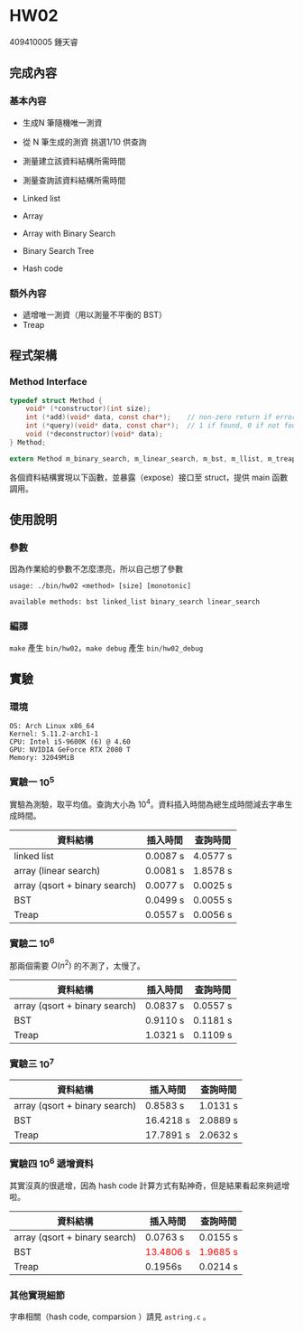 # HW02

409410005 鍾天睿

## 完成內容

### 基本內容

- 生成N 筆隨機唯一測資

- 從 N 筆生成的測資 挑選1/10 供查詢

- 測量建立該資料結構所需時間

- 測量查詢該資料結構所需時間

- Linked list

- Array

- Array with Binary Search

- Binary Search Tree

- Hash code

  

### 額外內容

- 遞增唯一測資（用以測量不平衡的 BST）
- Treap

## 程式架構

### Method Interface

```c
typedef struct Method {
    void* (*constructor)(int size);
    int (*add)(void* data, const char*);    // non-zero return if error
    int (*query)(void* data, const char*);  // 1 if found, 0 if not found
    void (*deconstructor)(void* data);
} Method;

extern Method m_binary_search, m_linear_search, m_bst, m_llist, m_treap;
```

各個資料結構實現以下函數，並暴露（expose）接口至 struct，提供 main 函數調用。

<div style="page-break-after: always; break-after: page;"></div>

## 使用說明

### 參數

因為作業給的參數不怎麼漂亮，所以自己想了參數

```
usage: ./bin/hw02 <method> [size] [monotonic]
```

```
available methods: bst linked_list binary_search linear_search
```

### 編譯

`make` 產生 `bin/hw02`，`make debug` 產生 `bin/hw02_debug`

## 實驗

### 環境

```
OS: Arch Linux x86_64 
Kernel: 5.11.2-arch1-1 
CPU: Intel i5-9600K (6) @ 4.60 
GPU: NVIDIA GeForce RTX 2080 T 
Memory: 32049MiB 
```

### 實驗一 $10^5$

實驗為測驗，取平均值。查詢大小為 $10^4$。資料插入時間為總生成時間減去字串生成時間。

| 資料結構                      | 插入時間 | 查詢時間 |
| ----------------------------- | -------- | -------- |
| linked list                   | 0.0087 s | 4.0577 s |
| array (linear search)         | 0.0081 s | 1.8578 s |
| array (qsort + binary search) | 0.0077 s | 0.0025 s |
| BST                           | 0.0499 s | 0.0055 s |
| Treap                         | 0.0557 s | 0.0056 s |

### 實驗二 $10^6$

那兩個需要 $O(n^2)$ 的不測了，太慢了。

| 資料結構                      | 插入時間 | 查詢時間 |
| ----------------------------- | -------- | -------- |
| array (qsort + binary search) | 0.0837 s | 0.0557 s |
| BST                           | 0.9110 s | 0.1181 s |
| Treap                         | 1.0321 s | 0.1109 s |

### 實驗三 $10^7$

| 資料結構                      | 插入時間  | 查詢時間 |
| ----------------------------- | --------- | -------- |
| array (qsort + binary search) | 0.8583 s  | 1.0131 s |
| BST                           | 16.4218 s | 2.0889 s |
| Treap                         | 17.7891 s | 2.0632 s |

### 實驗四 $10^6$ 遞增資料

其實沒真的很遞增，因為 hash code 計算方式有點神奇，但是結果看起來夠遞增啦。

| 資料結構                      | 插入時間                                 | 查詢時間                                |
| ----------------------------- | ---------------------------------------- | --------------------------------------- |
| array (qsort + binary search) | 0.0763 s                                 | 0.0155 s                                |
| BST                           | <span style="color:red">13.4806 s</span> | <span style="color:red">1.9685 s</span> |
| Treap                         | 0.1956s                                  | 0.0214 s                                |

### 其他實現細節

字串相關（hash code, comparsion ）請見 `astring.c` 。